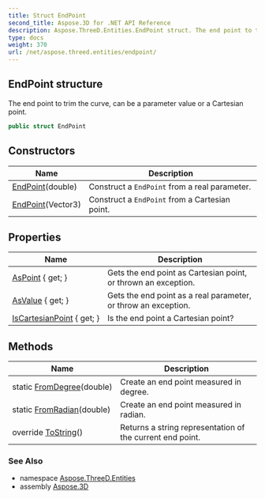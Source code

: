 ```yaml
---
title: Struct EndPoint
second_title: Aspose.3D for .NET API Reference
description: Aspose.ThreeD.Entities.EndPoint struct. The end point to trim the curve can be a parameter value or a Cartesian point
type: docs
weight: 370
url: /net/aspose.threed.entities/endpoint/
---
```

## EndPoint structure

The end point to trim the curve, can be a parameter value or a Cartesian point.

```csharp
public struct EndPoint
```

## Constructors

| Name | Description |
| --- | --- |
| [EndPoint](endpoint/#constructor_1)(double) | Construct a `EndPoint` from a real parameter. |
| [EndPoint](endpoint/#constructor)(Vector3) | Construct a `EndPoint` from a Cartesian point. |

## Properties

| Name | Description |
| --- | --- |
| [AsPoint](../../aspose.threed.entities/endpoint/aspoint/) { get; } | Gets the end point as Cartesian point, or thrown an exception. |
| [AsValue](../../aspose.threed.entities/endpoint/asvalue/) { get; } | Gets the end point as a real parameter, or throw an exception. |
| [IsCartesianPoint](../../aspose.threed.entities/endpoint/iscartesianpoint/) { get; } | Is the end point a Cartesian point? |

## Methods

| Name | Description |
| --- | --- |
| static [FromDegree](../../aspose.threed.entities/endpoint/fromdegree/)(double) | Create an end point measured in degree. |
| static [FromRadian](../../aspose.threed.entities/endpoint/fromradian/)(double) | Create an end point measured in radian. |
| override [ToString](../../aspose.threed.entities/endpoint/tostring/)() | Returns a string representation of the current end point. |

### See Also

* namespace [Aspose.ThreeD.Entities](../../aspose.threed.entities/)
* assembly [Aspose.3D](../../)


